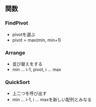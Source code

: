 ## 関数
### FindPivot
- pivotを選ぶ
- pivot = max(min, min+1)

### Arrange
- 並び替えをする
- min ... i-1, pivot, i ... max

### QuickSort
- 上二つを呼び出す
- min ... i-1, i ... maxを新しい配列とみなる

